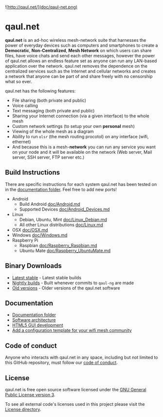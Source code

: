 ![http://qaul.net/](doc/qaul-net.png)

qaul.net
========

**qaul.net** is an ad-hoc wireless mesh-network suite that harnesses the 
power of everyday devices such as computers and smartphones to create a 
**Democratic**, **Non-Centralized**, **Mesh Network** on which users can 
share files, have voice chats and send each other messages, however the 
power of qaul.net allows an endless feature set as anyone can run any 
LAN-based application over the network. qaul.net removes the dependence 
on the centralized services such as the Internet and cellular networks 
and creates a network that anyone can be part of and share freely with 
no censorship what so ever.

qaul.net has the following features:

* File sharing (both private and public)
* Voice calling
* Text messaging (both private and public)
* Sharing your Internet connection (via a given interface) to the whole mesh
* Custom network settings (to setup your own **personal** mesh)
* Viewing of the whole mesh as a diagram
* Ability to run `olsr` (the mesh routing procotol) on any interface (wifi, ethernet)
* And because this is a mesh-**network** you can run any service you want on your node and it will be available on the network (Web server, Mail server, SSH server, FTP server etc.)

Build Instructions
------------------

There are specific instructions for each system qaul.net has been 
tested on in the [documentation folder](doc). Feel free to add new ports!

* Android 
  * Build Android [doc/Android.md](doc/Android.md)
  * Supported Devices [doc/Android_Devices.md](doc/Android_Devices.md)
* Linux
  * Debian, Ubuntu, Mint [doc/Linux_Debian.md](doc/Linux_Debian.md)
  * All other Linux distributions [doc/Linux.md](doc/Linux.md)
* OSX [doc/OSX.md](doc/OSX.md)
* Windows [doc/Windows.md](doc/Windows.md)
* Raspberry Pi
  * Raspbian [doc/Raspberry_Raspbian.md](doc/Raspberry_Raspbian.md)
  * Ubuntu Mate [doc/Raspberry_UbuntuMate.md](doc/Raspberry_UbuntuMate.md)


Binary Downloads
----------------

* [Latest stable](https://qaul.net/download) - Latest stable builds
* [Nightly builds](https://qaul.net/binaries/nightly/) - Built whenever commits to `qaul-ng` are made
* [Old versions](https://qaul.net/binaries/) - Older versions of the qaul.net software


Documentation
-------------

* [Documentation folder](doc/)
* [Software architecture](https://github.com/qaul/qaul.net/wiki/SoftwareArchitecture)
* [HTML5 GUI development](doc/GUI.md)
* [Add a configuration template for your wifi mesh community](GUI/www/community-templates/)


Code of conduct
---------------

Anyone who interacts with qaul.net in any space, including but not limited to this GitHub repository, must follow our [code of conduct](CODE_OF_CONDUCT.md).


License
-------

qaul.net is free open source software licensed under the 
[GNU General Public License version 3](Licenses/GPLv3.txt).

To see all external code's licenses used in this project please 
visit the [License directory](Licenses).
